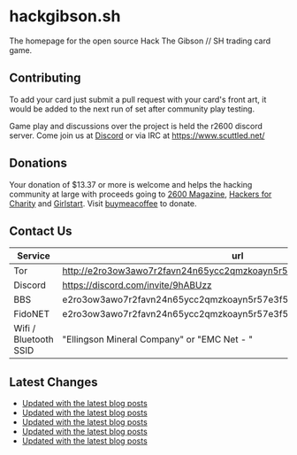 # hackgibson.sh
The homepage for the open source Hack The Gibson // SH trading card game.


## Contributing

To add your card just submit a pull request with your card's front art, it would be added to the next run of set after community play testing.

Game play and discussions over the project is held the r2600 discord server. Come join us at [Discord](https://discord.com/invite/9hABUzz) or via IRC at https://www.scuttled.net/


## Donations

Your donation of $13.37 or more is welcome and helps the hacking community at large with proceeds going to [2600 Magazine](https://2600.com/), [Hackers for Charity](https://hackersforcharity.org) and [Girlstart](https://girlstart.org).  Visit [buymeacoffee](https://www.buymeacoffee.com/hackgibson.sh) to donate.


## Contact Us

Service | url
-|-
Tor | http://e2ro3ow3awo7r2favn24n65ycc2qmzkoayn5r57e3f56nvjwdcgg32ad.onion
Discord | https://discord.com/invite/9hABUzz
BBS | e2ro3ow3awo7r2favn24n65ycc2qmzkoayn5r57e3f56nvjwdcgg32ad.onion:23
FidoNET | e2ro3ow3awo7r2favn24n65ycc2qmzkoayn5r57e3f56nvjwdcgg32ad.onion:24554
Wifi / Bluetooth SSID | "Ellingson Mineral Company" or "EMC Net - <fidonet address>"

## Latest Changes
<!-- BLOG-POST-LIST:START -->
- [Updated with the latest blog posts](https://github.com/DFW2600/hackgibson.sh/commit/f9649d8c64f7c5e07a1d73ff1e40645e59128096)
- [Updated with the latest blog posts](https://github.com/DFW2600/hackgibson.sh/commit/cbc9ebec8106dda76ed7c0a61f44d3797685b253)
- [Updated with the latest blog posts](https://github.com/DFW2600/hackgibson.sh/commit/ae120c881f1b2717c720d7c900b292b1efea1ef9)
- [Updated with the latest blog posts](https://github.com/DFW2600/hackgibson.sh/commit/380ed873606a37d4699db42ec888cc8b59b2a7aa)
- [Updated with the latest blog posts](https://github.com/DFW2600/hackgibson.sh/commit/4aaafcdb47965ca870a782c0b64ac36beedc3769)
<!-- BLOG-POST-LIST:END -->
